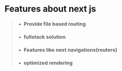 #  Features about next js
> - ### Provide file based routing
> - ### fullstack solution
> - ### Features like next navigations(routers)
> - ### optimized rendering